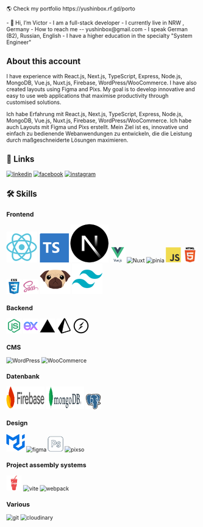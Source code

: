 <p align="left" > 
🌎 Check my portfolio https://yushinbox.rf.gd/porto
</p>
- 👋 Hi, I’m Victor
- I am a full-stack developer
- I currently live in NRW , Germany
- How to reach me -- yushinbox@gmail.com
- I speak German (B2), Russian, English
- I have a higher education in the specialty "System Engineer"




## About this account
I have experience with React.js, Next.js, TypeScript, Express, Node.js, MongoDB, Vue.js, Nuxt.js, Firebase, WordPress/WooCommerce. 
I have also created layouts using Figma and Pixs. My goal is to develop innovative and easy to use web applications that maximise productivity through customised solutions.

Ich habe Erfahrung mit React.js, Next.js, TypeScript, Express, Node.js, MongoDB, Vue.js, Nuxt.js, Firebase, WordPress/WooCommerce. 
Ich habe auch Layouts mit Figma und Pixs erstellt. 
Mein Ziel ist es, innovative und einfach zu bedienende Webanwendungen zu entwickeln, die die Leistung durch maßgeschneiderte Lösungen maximieren.



## 🔗 Links

[![linkedin](https://img.shields.io/badge/linkedin-0A66C2?style=for-the-badge&logo=linkedin&logoColor=white)](https://www.linkedin.com/feed/?trk=guest_homepage-basic_google-one-tap-submit)
[![facebook](https://img.shields.io/badge/facebook-0A66C2?style=for-the-badge&logo=facebook&logoColor=white)](https://www.facebook.com/viktor.yushin.77)
[![instagram](https://img.shields.io/badge/instagram-FFD700?style=for-the-badge&logo=instagram&logoColor=FF00FF)](https://www.instagram.com/yushindance/)


## 🛠 Skills


<p align="left" > 
 
### Frontend

[![](react.svg)](https://react.dev) 
[![](typescript.svg)](https://www.typescriptlang.org)
[![](next.svg)](https://nextjs.org/)
<span>
<img class="icon" src="https://raw.githubusercontent.com/devicons/devicon/master/icons/vuejs/vuejs-original-wordmark.svg" alt="vuejs" width="40" height="40" />
</span>
<span>
<img class="icon" src="https://github.com/nuxt.png?size=40" alt="Nuxt" width="40" height="40" />
</span>
<span>
<span>
<img class="icon" src="https://pinia.vuejs.org/logo.svg" alt="pinia" width="40" height="40" />
</span>
<span>
<img class="icon" src="https://raw.githubusercontent.com/devicons/devicon/master/icons/javascript/javascript-original.svg" width="40" height="40" />
</span>
<span>
<img class="icon" src="https://raw.githubusercontent.com/devicons/devicon/master/icons/html5/html5-original-wordmark.svg" alt="html5" width="40" height="40" />
</span>
<span>
<img class="icon" src="https://raw.githubusercontent.com/devicons/devicon/master/icons/css3/css3-original-wordmark.svg" alt="css3" width="40" height="40" />
</span>
<span>
<img class="icon" src="https://raw.githubusercontent.com/devicons/devicon/master/icons/sass/sass-original.svg" alt="sass" width="40" height="40" />
</span>
[![](pug.svg)](https://pugjs.org)
[![](tailwind.svg)](https://tailwindcss.com)



### Backend

<span>
  <img src="node.svg" alt="Node.js" width="40" height="40">
</span>
<span>
  <img src="express.svg" alt="Express" width="40" height="40">
</span>
<span>
  <img src="vercel.svg" alt="Vercel" width="40" height="40">
</span>
<span>
  <img src="prisma.svg" alt="Prisma" width="40" height="40">
</span>
<span>
  <img src="socket.svg" alt="Socket.io" width="40" height="40">
</span>




### CMS
<span>
<img class="icon" src="https://github.com/WordPress.png?size=40" alt="WordPress" width="40" height="40" />
</span>
<span>
<img class="icon" src="https://upload.wikimedia.org/wikipedia/commons/thumb/2/2a/WooCommerce_logo.svg/250px-WooCommerce_logo.svg.png" alt="WooCommerce" width="40" height="40" />
</span>


### Datenbank
<span>
<img class="icon" src="firebase.svg" alt="firebase" width="100" height="60" />
</span>
<span>
<img class="icon" src="mongoDB.svg" alt="firebase" width="100" height="60" />
</span>
<span>
<img class="icon" src="postgresql.svg" alt="firebase" width="40" height="40" />
</span>


### Design
[![](mui.svg)](https://mui.com)
<span>
<img class="icon" src="https://www.vectorlogo.zone/logos/figma/figma-icon.svg" alt="figma" width="40" height="40" />
</span>
<span>
<img class="icon" src="https://raw.githubusercontent.com/devicons/devicon/master/icons/photoshop/photoshop-line.svg" alt="photoshop" width="40" height="40" />
</span>
<span>
<img class="icon" src="https://cms.pixso.net/images/px-logo.png" alt="pixso" width="120" height="40" />
</span>


### Project assembly systems
<span>
<img class="icon" src="https://raw.githubusercontent.com/devicons/devicon/master/icons/gulp/gulp-plain.svg" alt="gulp" width="40" height="40" />
</span>
<span>
<img class="icon" src="https://vitejs.dev/logo.svg" alt="vite" width="40" height="40" />
</span>
<span>
<img class="icon" src="https://webpack.js.org/site-logo.c0e60df418e04f58.svg" alt="webpack" width="140" height="40" />
</span>

### Various
<span>
<img class="icon" src="https://www.vectorlogo.zone/logos/git-scm/git-scm-icon.svg" alt="git" width="40" height="40" />
</span>
<span>
<img class="icon" src="https://res-s.cloudinary.com/prod/image/upload/d_console:cld_new_default_cloud_logo_regular_padding.svg/w_32,h_32,c_fill,dpr_2.0/console/customer-logos/2da273ec717652775cfe9f6f9020fbb9" alt="cloudinary" width="40" height="40" />
</span>
</p>

